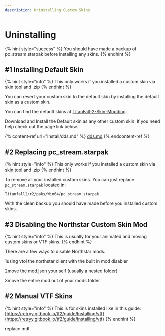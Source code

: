 ```yaml
---
description: Uninstalling Custom Skins
---
```


# Uninstalling

{% hint style="success" %}
You should have made a backup of pc\_stream.starpak before installing any skins.
{% endhint %}

## #1 Installing Default Skin

{% hint style="info" %}
This only works if you installed a custom skin via skin tool and .zip
{% endhint %}

You can revert your custom skin to the default skin by installing the default skin as a custom skin.&#x20;

You can find the default skins at [TitanFall-2-Skin-Modding](https://github.com/BigSpice/TitanFall-2-Skin-Modding/tree/main/Textures/Compiled%20textures).

Download and Install the Default skin as any other custom skin. If you need help check out the page link below.

{% content-ref url="Install/dds.md" %}
[dds.md](Install/dds.md)
{% endcontent-ref %}

## #2  Replacing pc\_stream.starpak

{% hint style="info" %}
This only works if you installed a custom skin via skin tool and .zip
{% endhint %}

To remove all your installed custom skins. You can just replace `pc_stream.starpak` located in:

`Titanfall2/r2/paks/Win64/pc_stream.starpak`

With the clean backup you should have made before you installed custom skins.

## #3 Disabling the Northstar Custom Skin Mod

{% hint style="info" %}
This is usually for your animated and moving custom skins or VTF skins.
{% endhint %}

There are a few ways to disable Northstar mods.

1using vtol the northstar client with the built in mod disabler

2move the mod.json your self (usually a nested folder)

3move the entire mod out of your mods folder

## #2 Manual VTF Skins

{% hint style="info" %}
This is for skins installed like in this guide: [https://retryy.gitbook.io/tf2/guide/Installing/vtf](https://retryy.gitbook.io/tf2/guide/Installing/vtf)
{% endhint %}

replace mdl
